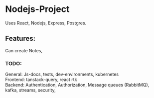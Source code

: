 # Nodejs-Project
Uses React, Nodejs, Express, Postgres.
## Features:  
Can create Notes,
### TODO: 
General: Js-docs, tests, dev-environments, kubernetes  
Frontend: tanstack-query, react rtk  
Backend: Authentication, Authorization, Message queues (RabbitMQ), kafka, streams, security,
